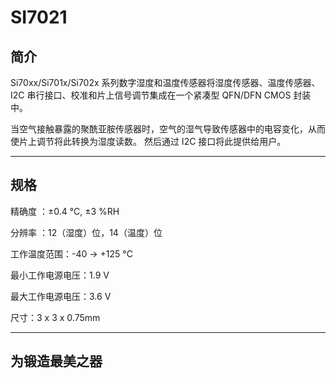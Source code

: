 ﻿# SI7021

## 简介

Si70xx/Si701x/Si702x 系列数字湿度和温度传感器将湿度传感器、温度传感器、I2C 串行接口、校准和片上信号调节集成在一个紧凑型 QFN/DFN CMOS 封装中。

当空气接触暴露的聚酰亚胺传感器时，空气的湿气导致传感器中的电容变化，从而使片上调节将此转换为湿度读数。 然后通过 I2C 接口将此提供给用户。


---


## 规格



精确度 ：±0.4 °C, ±3 %RH

分辨率 ：12（湿度）位，14（温度）位

工作温度范围：-40 → +125 °C

最小工作电源电压：1.9 V

最大工作电源电压：3.6 V

尺寸：3 x 3 x 0.75mm

---

## 为锻造最美之器

